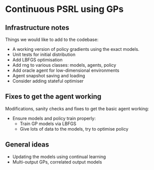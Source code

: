 # Continuous PSRL using GPs

## Infrastructure notes

Things we would like to add to the codebase:
* A working version of policy gradients using the exact models.
* Unit tests for initial distribution
* Add LBFGS optimisation
* Add rng to various classes: models, agents, policy
* Add oracle agent for low-dimensional environments
* Agent snapshot saving and loading
* Consider adding stateful optimiser

## Fixes to get the agent working

Modifications, sanity checks and fixes to get the basic agent working:
* Ensure models and policy train properly:
  - Train GP models via LBFGS
  - Give lots of data to the models, try to optimise policy

## General ideas

* Updating the models using continual learning
* Multi-output GPs, correlated output models
